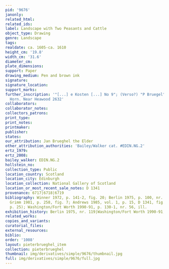 ```yaml
---
pid: '9676'
janonly: 
related_html: 
related_ids: 
label: Landscape with Two Peasants and Cattle
object_type: Drawing
genre: Landscape
tags: 
realdate: ca. 1605-ca. 1610
height_cm: '19.8'
width_cm: '31.6'
diameter_cm: 
plate_dimensions: 
support: Paper
drawing_medium: Pen and brown ink
signature: 
signature_location: 
support_marks: 
further_inscription: '"[...] e Kosten [...] No 9"; (Verso?) "P Bruegel"; Watermark:
  Horn. Near Heawood 2632'
collaborators: 
collaborator_notes: 
collectors_patrons: 
print_type: 
print_notes: 
printmaker: 
publisher: 
states: 
our_attribution: Jan Brueghel the Elder
other_attribution_authorities: 'Bailey/Walker cat. #EDIN.NG.2'
ertz_1979: 
ertz_2008: 
bailey_walker: EDIN.NG.2
hollstein_no: 
collection_type: Public
location_country: Scotland
location_city: Edinburgh
location_collection: National Gallery of Scotland
location_or_most_recent_sale_notes: D 1341
provenance: 6717|6718|6719
bibliography: Winner 1972, p. 141-2, fig. 20; Berlin 1975, p. 100, nr. 119, fig. 226;
  Grimm 1981, p. 258, fig. 7; Andrews 1985, vol. 1, p. 15, D 1341, fig. 99 (vol. 2,
  p. 25); Washington/Fort Worth 1990-91, p. 130-1, nr. 56, ill.
exhibition_history: Berlin 1975, nr. 119|Washington/Fort Worth 1990-91, nr. 56
related_works: 
copies_and_variants: 
curatorial_files: 
external_resources: 
biblio: 
order: '1008'
layout: pieterbrueghel_item
collection: pieterbrueghel
thumbnail: img/derivatives/simple/9676/thumbnail.jpg
full: img/derivatives/simple/9676/full.jpg
---
```

